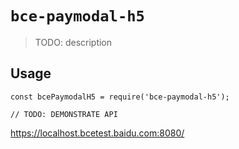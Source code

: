 # `bce-paymodal-h5`

> TODO: description

## Usage

```
const bcePaymodalH5 = require('bce-paymodal-h5');

// TODO: DEMONSTRATE API
```


<!-- 启动访问 -->
https://localhost.bcetest.baidu.com:8080/